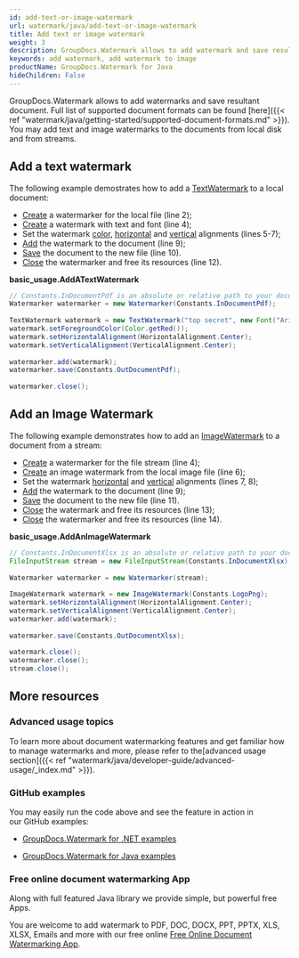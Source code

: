 ```yaml
---
id: add-text-or-image-watermark
url: watermark/java/add-text-or-image-watermark
title: Add text or image watermark
weight: 3
description: GroupDocs.Watermark allows to add watermark and save resultant document. It is capable to add watermark to image or documents.
keywords: add watermark, add watermark to image
productName: GroupDocs.Watermark for Java
hideChildren: False
---
```

GroupDocs.Watermark allows to add watermarks and save resultant document. Full list of supported document formats can be found [here]({{< ref "watermark/java/getting-started/supported-document-formats.md" >}}). You may add text and image watermarks to the documents from local disk and from streams.

## Add a text watermark

The following example demostrates how to add a [TextWatermark](https://apireference.groupdocs.com/watermark/java/com.groupdocs.watermark.watermarks/TextWatermark) to a local document:

*   [Create](https://apireference.groupdocs.com/watermark/java/com.groupdocs.watermark/Watermarker#Watermarker(java.lang.String)) a watermarker for the local file (line 2);
*   [Create](https://apireference.groupdocs.com/watermark/java/com.groupdocs.watermark.watermarks/TextWatermark#TextWatermark(java.lang.String,%20com.groupdocs.watermark.watermarks.Font)) a watermark with text and font (line 4);
*   Set the watermark [color](https://apireference.groupdocs.com/watermark/java/com.groupdocs.watermark.watermarks/TextWatermark#setForegroundColor(com.groupdocs.watermark.watermarks.Color)), [horizontal](https://apireference.groupdocs.com/watermark/java/com.groupdocs.watermark/Watermark#setHorizontalAlignment(int)) and [vertical](https://apireference.groupdocs.com/watermark/java/com.groupdocs.watermark/Watermark#setVerticalAlignment(int)) alignments (lines 5-7);
*   [Add](https://apireference.groupdocs.com/watermark/java/com.groupdocs.watermark/Watermarker#add(com.groupdocs.watermark.Watermark)) the watermark to the document (line 9);
*   [Save](https://apireference.groupdocs.com/watermark/java/com.groupdocs.watermark/Watermarker#save(java.lang.String)) the document to the new file (line 10).
*   [Close](https://apireference.groupdocs.com/watermark/java/com.groupdocs.watermark/Watermarker#close()) the watermarker and free its resources (line 12).

**basic\_usage.AddATextWatermark**

```java
// Constants.InDocumentPdf is an absolute or relative path to your document. Ex: "C:\\Docs\\document.pdf"
Watermarker watermarker = new Watermarker(Constants.InDocumentPdf);                                      
                                                                                                         
TextWatermark watermark = new TextWatermark("top secret", new Font("Arial", 36));                        
watermark.setForegroundColor(Color.getRed());                                                            
watermark.setHorizontalAlignment(HorizontalAlignment.Center);                                            
watermark.setVerticalAlignment(VerticalAlignment.Center);                                                
                                                                                                         
watermarker.add(watermark);                                                                              
watermarker.save(Constants.OutDocumentPdf);                                                              
                                                                                                         
watermarker.close();                                                                                   
```

## Add an Image Watermark

The following example demonstrates how to add an [ImageWatermark](https://apireference.groupdocs.com/watermark/java/com.groupdocs.watermark.watermarks/ImageWatermark) to a document from a stream:

*   [Create](https://apireference.groupdocs.com/watermark/java/com.groupdocs.watermark/Watermarker#Watermarker(java.lang.String)) a watermarker for the file stream (line 4);
*   [Create](https://apireference.groupdocs.com/watermark/java/com.groupdocs.watermark.watermarks/ImageWatermark#ImageWatermark(java.lang.String)) an image watermark from the local image file (line 6);
*   Set the watermark [horizontal](https://apireference.groupdocs.com/watermark/java/com.groupdocs.watermark/Watermark#setHorizontalAlignment(int)) and [vertical](https://apireference.groupdocs.com/watermark/java/com.groupdocs.watermark/Watermark#setVerticalAlignment(int)) alignments (lines 7, 8);
*   [Add](https://apireference.groupdocs.com/watermark/java/com.groupdocs.watermark/Watermarker#add(com.groupdocs.watermark.Watermark)) the watermark to the document (line 9);
*   [Save](https://apireference.groupdocs.com/watermark/java/com.groupdocs.watermark/Watermarker#save(java.lang.String)) the document to the new file (line 11).
*   [Close](https://apireference.groupdocs.com/watermark/java/com.groupdocs.watermark.watermarks/ImageWatermark#close()) the watermark and free its resources (line 13);
*   [Close](https://apireference.groupdocs.com/watermark/java/com.groupdocs.watermark/Watermarker#close()) the watermarker and free its resources (line 14).

**basic\_usage.AddAnImageWatermark**

```java
// Constants.InDocumentXlsx is an absolute or relative path to your document. Ex: "C:\\Docs\\document.xlsx" 
FileInputStream stream = new FileInputStream(Constants.InDocumentXlsx);                                     
                                                                                                            
Watermarker watermarker = new Watermarker(stream);                                                          
                                                                                                            
ImageWatermark watermark = new ImageWatermark(Constants.LogoPng);                                           
watermark.setHorizontalAlignment(HorizontalAlignment.Center);                                               
watermark.setVerticalAlignment(VerticalAlignment.Center);                                                   
watermarker.add(watermark);                                                                                 
                                                                                                            
watermarker.save(Constants.OutDocumentXlsx);                                                                
                                                                                                            
watermark.close();                                                                                          
watermarker.close();                                                                                      
stream.close();                                                                                             
```

## More resources

### Advanced usage topics

To learn more about document watermarking features and get familiar how to manage watermarks and more, please refer to the[advanced usage section]({{< ref "watermark/java/developer-guide/advanced-usage/_index.md" >}}).

### GitHub examples

You may easily run the code above and see the feature in action in our GitHub examples:

*   [GroupDocs.Watermark for .NET examples](https://github.com/groupdocs-watermark/GroupDocs.Watermark-for-.NET)
    
*   [GroupDocs.Watermark for Java examples](https://github.com/groupdocs-watermark/GroupDocs.Watermark-for-Java)
    

### Free online document watermarking App

Along with full featured Java library we provide simple, but powerful free Apps.

You are welcome to add watermark to PDF, DOC, DOCX, PPT, PPTX, XLS, XLSX, Emails and more with our free online [Free Online Document Watermarking App](https://products.groupdocs.app/watermark).

